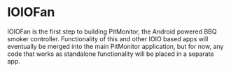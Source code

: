 IOIOFan
=======

IOIOFan is the first step to building PitMonitor, the Android powered BBQ smoker controller. Functionality of this and other IOIO based apps will eventually be merged into the main PitMonitor application, but for now, any code that works as standalone functionality will be placed in a separate app.
